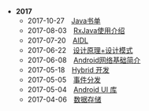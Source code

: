 - **2017**
  - 2017-10-27　[Java书单](2017/javabook.md)
  - 2017-08-03　[RxJava使用介绍](2017/rxjava_use_introduction.md)
  - 2017-07-20　[AIDL](2017/AIDL.md)
  - 2017-06-22　[设计原理+设计模式](2017/design_patterns.md)
  - 2017-06-08　[Android网络基础简介](2017/android-http-introduce.md)
  - 2017-05-18　[Hybrid 开发](2017/hybrid_app.md)
  - 2017-05-05　[事件分发](2017/event-dispatch.md)
  - 2017-05-04　[Android UI 库](2017/github-android-ui.md)
  - 2017-04-06　[数据存储](2017/data_storage.md)



